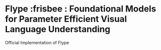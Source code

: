 # Flype :frisbee : Foundational Models for Parameter Efficient Visual Language Understanding
Official Implementation of Flype
